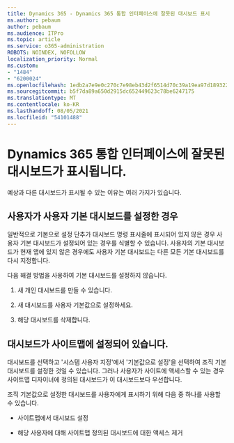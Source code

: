 ```yaml
---
title: Dynamics 365 - Dynamics 365 통합 인터페이스에 잘못된 대시보드 표시
ms.author: pebaum
author: pebaum
ms.audience: ITPro
ms.topic: article
ms.service: o365-administration
ROBOTS: NOINDEX, NOFOLLOW
localization_priority: Normal
ms.custom:
- "1484"
- "6200024"
ms.openlocfilehash: 1edb2a7e9e0c270c7e98eb43d2f6514d70c39a19ea97d189322ca387b6842a18
ms.sourcegitcommit: b5f7da89a650d2915dc652449623c78be6247175
ms.translationtype: MT
ms.contentlocale: ko-KR
ms.lasthandoff: 08/05/2021
ms.locfileid: "54101488"
---
```

# <a name="wrong-dashboard-shows-in-dynamics-365-unified-interface"></a>Dynamics 365 통합 인터페이스에 잘못된 대시보드가 표시됩니다.

예상과 다른 대시보드가 표시될 수 있는 이유는 여러 가지가 있습니다.

## <a name="the-user-has-set-a-user-default-dashboard"></a>사용자가 사용자 기본 대시보드를 설정한 경우 

일반적으로 기본으로 설정 단추가 대시보드  명령 표시줄에 표시되어 있지 않은 경우 사용자 기본 대시보드가 설정되어 있는 경우를 식별할 수 있습니다. 사용자의 기본 대시보드가 현재 앱에 있지 않은 경우에도 사용자 기본 대시보드는 다른 모든 기본 대시보드를 다시 지정합니다.

다음 해결 방법을 사용하여 기본 대시보드를 설정하지 않습니다.

1. 새 개인 대시보드를 만들 수 있습니다.

2. 새 대시보드를 사용자 기본값으로 설정하세요.

3. 해당 대시보드를 삭제합니다.

## <a name="the-dashboard-is-set-in-the-sitemap"></a>대시보드가 사이트맵에 설정되어 있습니다.

대시보드를 선택하고 '시스템 사용자 지정'에서 '기본값으로 설정'을 선택하여 조직 기본 대시보드를 설정한 것일 수 있습니다. 그러나 사용자가 사이트에 액세스할 수 있는 경우 사이트맵 디자이너에 정의된 대시보드가 이 대시보드보다 우선합니다.

조직 기본값으로 설정한 대시보드를 사용자에게 표시하기 위해 다음 중 하나를 사용할 수 있습니다.

* 사이트맵에서 대시보드 설정

* 해당 사용자에 대해 사이트맵 정의된 대시보드에 대한 액세스 제거
